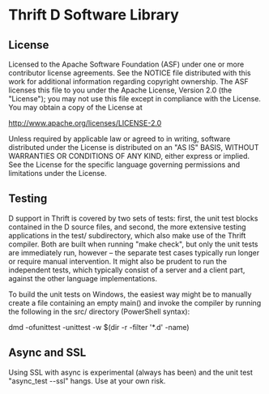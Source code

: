 Thrift D Software Library
=========================

License
-------

Licensed to the Apache Software Foundation (ASF) under one
or more contributor license agreements. See the NOTICE file
distributed with this work for additional information
regarding copyright ownership. The ASF licenses this file
to you under the Apache License, Version 2.0 (the
"License"); you may not use this file except in compliance
with the License. You may obtain a copy of the License at

  http://www.apache.org/licenses/LICENSE-2.0

Unless required by applicable law or agreed to in writing,
software distributed under the License is distributed on an
"AS IS" BASIS, WITHOUT WARRANTIES OR CONDITIONS OF ANY
KIND, either express or implied. See the License for the
specific language governing permissions and limitations
under the License.

Testing
-------

D support in Thrift is covered by two sets of tests: first,
the unit test blocks contained in the D source files, and
second, the more extensive testing applications in the test/
subdirectory, which also make use of the Thrift compiler.
Both are built when running "make check", but only the
unit tests are immediately run, however – the separate test
cases typically run longer or require manual intervention.
It might also be prudent to run the independent tests,
which typically consist of a server and a client part,
against the other language implementations.

To build the unit tests on Windows, the easiest way might
be to manually create a file containing an empty main() and
invoke the compiler by running the following in the src/
directory (PowerShell syntax):

dmd -ofunittest -unittest -w $(dir -r -filter '*.d' -name)

Async and SSL
-------------
Using SSL with async is experimental (always has been) and
the unit test "async_test --ssl" hangs.  Use at your own
risk.
